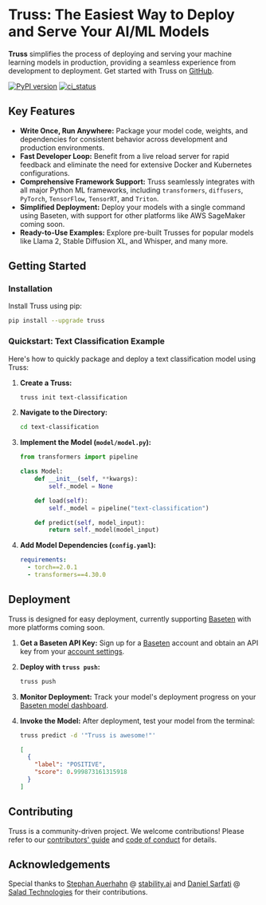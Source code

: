 # Truss: The Easiest Way to Deploy and Serve Your AI/ML Models

**Truss** simplifies the process of deploying and serving your machine learning models in production, providing a seamless experience from development to deployment. Get started with Truss on [GitHub](https://github.com/basetenlabs/truss).

[![PyPI version](https://badge.fury.io/py/truss.svg)](https://badge.fury.io/truss)
[![ci_status](https://github.com/basetenlabs/truss/actions/workflows/release.yml/badge.svg)](https://github.com/basetenlabs/truss/actions/workflows/release.yml)

## Key Features

*   **Write Once, Run Anywhere:** Package your model code, weights, and dependencies for consistent behavior across development and production environments.
*   **Fast Developer Loop:** Benefit from a live reload server for rapid feedback and eliminate the need for extensive Docker and Kubernetes configurations.
*   **Comprehensive Framework Support:** Truss seamlessly integrates with all major Python ML frameworks, including `transformers`, `diffusers`, `PyTorch`, `TensorFlow`, `TensorRT`, and `Triton`.
*   **Simplified Deployment:** Deploy your models with a single command using Baseten, with support for other platforms like AWS SageMaker coming soon.
*   **Ready-to-Use Examples:** Explore pre-built Trusses for popular models like Llama 2, Stable Diffusion XL, and Whisper, and many more.

## Getting Started

### Installation

Install Truss using pip:

```bash
pip install --upgrade truss
```

### Quickstart: Text Classification Example

Here's how to quickly package and deploy a text classification model using Truss:

1.  **Create a Truss:**
    ```bash
    truss init text-classification
    ```
2.  **Navigate to the Directory:**
    ```bash
    cd text-classification
    ```
3.  **Implement the Model (`model/model.py`):**
    ```python
    from transformers import pipeline

    class Model:
        def __init__(self, **kwargs):
            self._model = None

        def load(self):
            self._model = pipeline("text-classification")

        def predict(self, model_input):
            return self._model(model_input)
    ```
4.  **Add Model Dependencies (`config.yaml`):**
    ```yaml
    requirements:
      - torch==2.0.1
      - transformers==4.30.0
    ```

## Deployment

Truss is designed for easy deployment, currently supporting [Baseten](https://baseten.co) with more platforms coming soon.

1.  **Get a Baseten API Key:** Sign up for a [Baseten](https://app.baseten.co/signup/) account and obtain an API key from your [account settings](https://app.baseten.co/settings/account/api_keys).
2.  **Deploy with `truss push`:**
    ```bash
    truss push
    ```
3.  **Monitor Deployment:** Track your model's deployment progress on your [Baseten model dashboard](https://app.baseten.co/models/).
4.  **Invoke the Model:** After deployment, test your model from the terminal:

    ```bash
    truss predict -d '"Truss is awesome!"'
    ```
    ```json
    [
      {
        "label": "POSITIVE",
        "score": 0.999873161315918
      }
    ]
    ```

## Contributing

Truss is a community-driven project. We welcome contributions! Please refer to our [contributors' guide](CONTRIBUTING.md) and [code of conduct](CODE_OF_CONDUCT.md) for details.

## Acknowledgements

Special thanks to [Stephan Auerhahn](https://github.com/palp) @ [stability.ai](https://stability.ai/) and [Daniel Sarfati](https://github.com/dsarfati) @ [Salad Technologies](https://salad.com/) for their contributions.